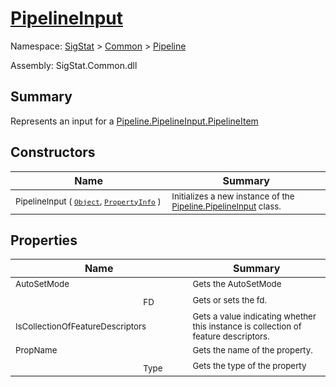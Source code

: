 # [PipelineInput](./PipelineInput.md)

Namespace: [SigStat]() > [Common](./../README.md) > [Pipeline](./README.md)

Assembly: SigStat.Common.dll

## Summary
Represents an input for a [Pipeline.PipelineInput.PipelineItem](https://github.com/hargitomi97/sigstat/blob/master/docs/md/.md)

## Constructors

| Name | Summary | 
| --- | --- | 
| <img width=200/> <sub>PipelineInput ( [`Object`](https://docs.microsoft.com/en-us/dotnet/api/System.Object), [`PropertyInfo`](https://docs.microsoft.com/en-us/dotnet/api/System.Reflection.PropertyInfo) )</sub>| <sub>Initializes a new instance of the [Pipeline.PipelineInput](https://github.com/hargitomi97/sigstat/blob/master/docs/md/SigStat/Common/Pipeline/PipelineInput.md) class.</sub>| <br>


## Properties

| Name | Summary | 
| --- | --- | 
| <img width=200/> <sub>AutoSetMode</sub>| <sub>Gets the AutoSetMode</sub>| <br>
| <img width=200/> <sub>FD</sub>| <sub>Gets or sets the fd.</sub>| <br>
| <img width=200/> <sub>IsCollectionOfFeatureDescriptors</sub>| <sub>Gets a value indicating whether this instance is collection of feature descriptors.</sub>| <br>
| <img width=200/> <sub>PropName</sub>| <sub>Gets the name of the property.</sub>| <br>
| <img width=200/> <sub>Type</sub>| <sub>Gets the type of the property</sub>| <br>


